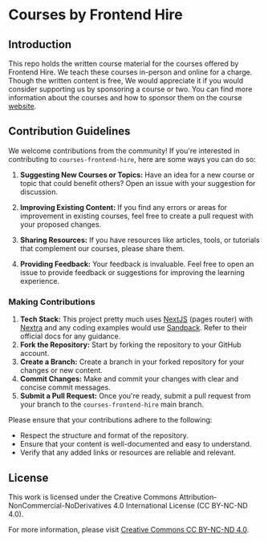 # Courses by Frontend Hire

## Introduction

This repo holds the written course material for the courses offered by Frontend Hire. We teach these courses in-person and online for a charge. Though the written content is free, We would appreciate it if you would consider supporting us by sponsoring a course or two. You can find more information about the courses and how to sponsor them on the course [website](https://courses.frontendhire.com/).

## Contribution Guidelines

We welcome contributions from the community! If you're interested in contributing to `courses-frontend-hire`, here are some ways you can do so:

1. **Suggesting New Courses or Topics:** Have an idea for a new course or topic that could benefit others? Open an issue with your suggestion for discussion.

2. **Improving Existing Content:** If you find any errors or areas for improvement in existing courses, feel free to create a pull request with your proposed changes.

3. **Sharing Resources:** If you have resources like articles, tools, or tutorials that complement our courses, please share them.

4. **Providing Feedback:** Your feedback is invaluable. Feel free to open an issue to provide feedback or suggestions for improving the learning experience.

### Making Contributions

1. **Tech Stack:** This project pretty much uses [NextJS](https://nextjs.org/docs) (pages router) with [Nextra](https://nextra.site/) and any coding examples would use [Sandpack](https://sandpack.codesandbox.io/). Refer to their official docs for any guidance.
2. **Fork the Repository:** Start by forking the repository to your GitHub account.
3. **Create a Branch:** Create a branch in your forked repository for your changes or new content.
4. **Commit Changes:** Make and commit your changes with clear and concise commit messages.
5. **Submit a Pull Request:** Once you're ready, submit a pull request from your branch to the `courses-frontend-hire` main branch.

Please ensure that your contributions adhere to the following:

- Respect the structure and format of the repository.
- Ensure that your content is well-documented and easy to understand.
- Verify that any added links or resources are reliable and relevant.

## License

This work is licensed under the Creative Commons Attribution-NonCommercial-NoDerivatives 4.0 International License (CC BY-NC-ND 4.0).

For more information, please visit [Creative Commons CC BY-NC-ND 4.0](https://creativecommons.org/licenses/by-nc-nd/4.0/).
